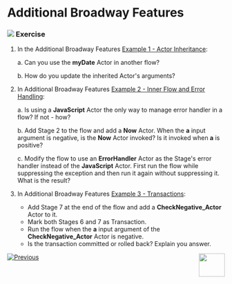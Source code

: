 # Additional Broadway Features

### ![](/academy/images/Exercise.png) Exercise

1. In the Additional Broadway Features [Example 1 - Actor Inheritance](15_broadway_addl_features_ex1.md#example-1---actor-inheritance):

   a. Can you use the **myDate** Actor in another flow?

   b. How do you update the inherited Actor's arguments?

2. In Additional Broadway Features [Example 2 - Inner Flow and Error Handling](16_broadway_addl_features_ex2.md#example-2---inner-flow-and-error-handling):

   a. Is using a **JavaScript** Actor the only way to manage error handler in a flow? If not - how?

   b. Add Stage 2 to the flow and add a **Now** Actor. When the **a** input argument is negative, is the **Now** Actor invoked? Is it invoked when **a** is positive?

   c. Modify the flow to use an **ErrorHandler** Actor as the Stage's error handler instead of the **JavaScript** Actor. First run the flow while suppressing the exception and then run it again without suppressing it. What is the result?

3. In Additional Broadway Features [Example 3 - Transactions](17_broadway_addl_features_ex3.md#example-3---transactions):

   * Add Stage 7 at the end of the flow and add a **CheckNegative_Actor** Actor to it. 
   * Mark both Stages 6 and 7 as Transaction.
   * Run the flow when the **a** input argument of the **CheckNegative_Actor** Actor is negative.
   * Is the transaction committed or rolled back? Explain you answer.



[![Previous](/articles/images/Previous.png)](17_broadway_addl_features_ex3.md)[<img align="right" width="60" height="54" src="/articles/images/Next.png">](19_broadway_addl_features_exercise_solution.md)
